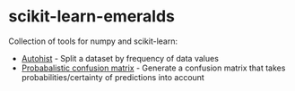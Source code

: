# scikit-learn-emeralds

Collection of tools for numpy and scikit-learn:

* [Autohist](docs/Example%20usage%20autohist.ipynb) - Split a dataset by frequency of data values
* [Probabalistic confusion
  matrix](docs/Example%20usage%20confusion%20matrix.ipynb) - Generate
  a confusion matrix that takes probabilities/certainty of predictions
  into account
